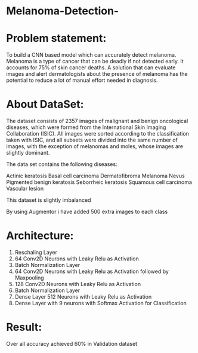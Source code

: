 # Melanoma-Detection-

# Problem statement: 
To build a CNN based model which can accurately detect melanoma. Melanoma is a type of cancer that can be deadly if not detected early. It accounts for 75% of skin cancer deaths. A solution that can evaluate images and alert dermatologists about the presence of melanoma has the potential to reduce a lot of manual effort needed in diagnosis.

# About DataSet:
The dataset consists of 2357 images of malignant and benign oncological diseases, which were formed from the International Skin Imaging Collaboration (ISIC). All images were sorted according to the classification taken with ISIC, and all subsets were divided into the same number of images, with the exception of melanomas and moles, whose images are slightly dominant.

The data set contains the following diseases:

Actinic keratosis
Basal cell carcinoma
Dermatofibroma
Melanoma
Nevus
Pigmented benign keratosis
Seborrheic keratosis
Squamous cell carcinoma
Vascular lesion

This dataset is slightly imbalanced

By using Augmentor i have added 500 extra images to each class

# Architecture: 

1) Reschaling Layer
2) 64 Conv2D Neurons with Leaky Relu as Activation
3) Batch Normalization Layer
4) 64 Conv2D Neurons with Leaky Relu as Activation followed by Maxpooling
5) 128 Conv2D Neurons with Leaky Relu as Activation 
6) Batch Normalization Layer
7) Dense Layer 512 Neurons with Leaky Relu as Activation
8) Dense Layer with 9 neurons with Softmax Activation for Classification

# Result:

Over all accuracy achieved 60% in Validation dataset
